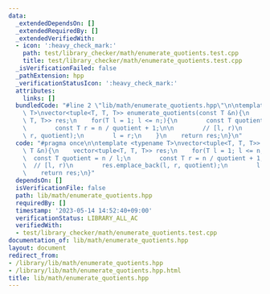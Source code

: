 ```yaml
---
data:
  _extendedDependsOn: []
  _extendedRequiredBy: []
  _extendedVerifiedWith:
  - icon: ':heavy_check_mark:'
    path: test/library_checker/math/enumerate_quotients.test.cpp
    title: test/library_checker/math/enumerate_quotients.test.cpp
  _isVerificationFailed: false
  _pathExtension: hpp
  _verificationStatusIcon: ':heavy_check_mark:'
  attributes:
    links: []
  bundledCode: "#line 2 \"lib/math/enumerate_quotients.hpp\"\n\ntemplate <typename\
    \ T>\nvector<tuple<T, T, T>> enumerate_quotients(const T &n){\n    vector<tuple<T,\
    \ T, T>> res;\n    for(T l = 1; l <= n;){\n        const T quotient = n / l;\n\
    \        const T r = n / quotient + 1;\n\n        // [l, r)\n        res.emplace_back(l,\
    \ r, quotient);\n        l = r;\n    }\n    return res;\n}\n"
  code: "#pragma once\n\ntemplate <typename T>\nvector<tuple<T, T, T>> enumerate_quotients(const\
    \ T &n){\n    vector<tuple<T, T, T>> res;\n    for(T l = 1; l <= n;){\n      \
    \  const T quotient = n / l;\n        const T r = n / quotient + 1;\n\n      \
    \  // [l, r)\n        res.emplace_back(l, r, quotient);\n        l = r;\n    }\n\
    \    return res;\n}"
  dependsOn: []
  isVerificationFile: false
  path: lib/math/enumerate_quotients.hpp
  requiredBy: []
  timestamp: '2023-05-14 14:52:40+09:00'
  verificationStatus: LIBRARY_ALL_AC
  verifiedWith:
  - test/library_checker/math/enumerate_quotients.test.cpp
documentation_of: lib/math/enumerate_quotients.hpp
layout: document
redirect_from:
- /library/lib/math/enumerate_quotients.hpp
- /library/lib/math/enumerate_quotients.hpp.html
title: lib/math/enumerate_quotients.hpp
---
```

